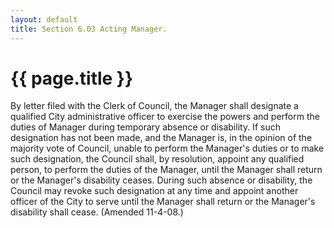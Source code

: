 ```yaml
---
layout: default 
title: Section 6.03 Acting Manager.
---
```


{{ page.title }}
================

By letter filed with the Clerk of Council, the Manager shall designate a
qualified City administrative officer to exercise the powers and perform
the duties of Manager during temporary absence or disability. If such
designation has not been made, and the Manager is, in the opinion of the
majority vote of Council, unable to perform the Manager's duties or to
make such designation, the Council shall, by resolution, appoint any
qualified person, to perform the duties of the Manager, until the
Manager shall return or the Manager's disability ceases. During such
absence or disability, the Council may revoke such designation at any
time and appoint another officer of the City to serve until the Manager
shall return or the Manager's disability shall cease. (Amended 11-4-08.)
